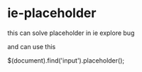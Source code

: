 ie-placeholder
==============

this can solve placeholder in ie explore bug

and can use this 

$(document).find('input').placeholder();

